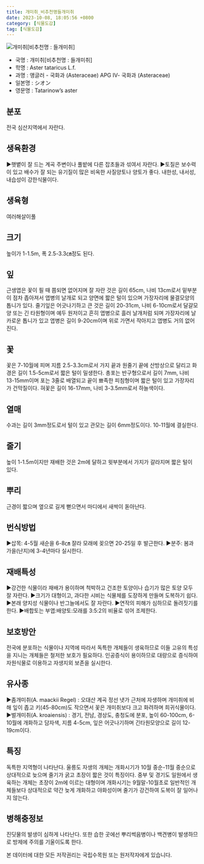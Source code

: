 ```yaml
---
title: 개미취_비추천명들개미취
date: 2023-10-08, 18:05:56 +0800
category: [식물도감]
tag: [식물도감]
---
```




![개미취[비추천명 : 들개미취]](http://www.nature.go.kr/fileUpload/plants/basic/Compositae/Aster/8016/8016_1_th2.jpg)
- 국명 : 개미취[비추천명 : 들개미취]
- 학명 : Aster tataricus L.f.
- 과명 : 앵글러 - 국화과 (Asteraceae) APG Ⅳ- 국화과 (Asteraceae)
- 일본명 : シオン
- 영문명 : Tatarinow’s aster


## 분포
전국 심산지역에서 자란다.
## 생육환경
▶햇볕이 잘 드는 계곡 주변이나 풀밭에 다른 잡초들과 섞여서 자란다. ▶토질은 보수력이 있고 배수가 잘 되는 유기질이 많은 비옥한 사질양토나 양토가 좋다. 내한성, 내서성, 내습성이 강한식물이다.
## 생육형
여러해살이풀 
## 크기
높이가 1-1.5m, 폭 2.5-3.3㎝정도 된다.
## 잎
근생엽은 꽃이 필 때 쯤되면 없어지며 잘 자란 것은 길이 65cm, 나비 13cm로서 밑부분이 점차 좁아져서 엽병의 날개로 되고 양면에 짧은 털이 있으며 가장자리에 물결모양의 톱니가 있다. 줄기잎은 어긋나기하고 큰 것은 길이 20-31cm, 나비 6-10cm로서 달걀모양 또는 긴 타원형이며 예두 원저이고 흔히 엽병으로 흘러 날개처럼 되며 가장자리에 날카로운 톱니가 있고 엽병은 길이 9-20cm이며 위로 가면서 작아지고 엽병도 거의 없어진다.
## 꽃
꽃은 7-10월에 피며 지름 2.5-3.3cm로서 가지 끝과 원줄기 끝에 산방상으로 달리고 화경은 길이 1.5-5cm로서 짧은 털이 밀생한다. 총포는 반구형으로서 길이 7mm, 나비 13-15mm이며 포는 3줄로 배열되고 끝이 뾰족한 피침형이며 짧은 털이 있고 가장자리가 건막질이다. 혀꽃은 길이 16-17mm, 나비 3-3.5mm로서 하늘색이다.
## 열매
수과는 길이 3mm정도로서 털이 있고 관모는 길이 6mm정도이다. 10-11월에 결실한다.
## 줄기
높이 1-1.5m이지만 재배한 것은 2m에 달하고 윗부분에서 가지가 갈라지며 짧은 털이 있다.
## 뿌리
근경이 짧으며 옆으로 길게 뻗으면서 마디에서 새싹이 돋아난다.
## 번식방법
▶삽목: 4-5월 새순을 6-8㎝ 잘라 모래에 꽂으면 20-25일 후 발근한다. ▶분주: 봄과 가을(난지)에 3-4년마다 실시한다.
## 재배특성
▶강건한 식물이라 재배가 용이하며 척박하고 건조한 토양이나 습기가 많은 토양 모두 잘 자란다. ▶크기가 대형이고, 과다한 시비는 식물체를 도장하게 만들며 도복하기 쉽다. ▶본래 양지성 식물이나 반그늘에서도 잘 자란다. ▶연작의 피해가 심하므로 돌려짓기를 한다.▶배합토는 부엽:배양토:모래를 3:5:2의 비율로 섞어 조제한다.
## 보호방안
전국에 분포하는 식물이나 지역에 따라서 독특한 개체들이 생육하므로 이들 고유의 특성을 지니는 개체들은 철저한 보호가 필요하다. 인공증식이 용이하므로 대량으로 증식하여 자원식물로 이용하고 자생지외 보존을 실시한다.
## 유사종
▶좀개미취(A. maackii Regel) : 오대산 계곡 정선 냇가 근처에 자생하며 개미취에 비해 잎이 좁고 키(45-80cm)도 작으면서 꽃은 개미취보다 크고 화려하며 희귀식물이다.▶벌개미취(A. kroaiensis) : 경기, 전남, 경상도, 충청도에 분포, 높이 60-100cm, 6-10월에 개화하고 담자색, 지름 4-5cm, 잎은 어긋나기하며 긴타원모양으로 길이 12-19cm이다.
## 특징
독특한 지역형이 나타난다. 울릉도 자생의 개체는 개화시기가 10월 중순-11월 중순으로 상대적으로 늦으며 줄기가 굵고 초장이 짧은 것이 특징이다. 중부 및 경기도 일원에서 생육하는 개체는 초장이 2m에 이르는 대형이며 개화시기는 9월말-10월초로 일반적인 개체들보다 상대적으로 약간 늦게 개화하고 야화성이며 줄기가 강건하여 도복이 잘 일어나지 않는다.
## 병해충정보
진딧물의 발생이 심하게 나타난다. 또한 습한 곳에선 뿌리썩음병이나 백견병이 발생하므로 방제에 주의를 기울이도록 한다.






본 데이터에 대한 모든 저작권리는 국립수목원 또는 원저작자에게 있습니다.
